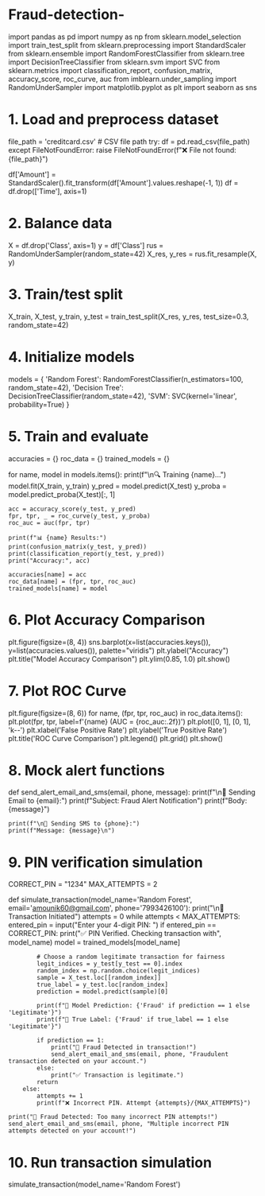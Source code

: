 # Fraud-detection-
import pandas as pd
import numpy as np
from sklearn.model_selection import train_test_split
from sklearn.preprocessing import StandardScaler
from sklearn.ensemble import RandomForestClassifier
from sklearn.tree import DecisionTreeClassifier
from sklearn.svm import SVC
from sklearn.metrics import classification_report, confusion_matrix, accuracy_score, roc_curve, auc
from imblearn.under_sampling import RandomUnderSampler
import matplotlib.pyplot as plt
import seaborn as sns

# 1. Load and preprocess dataset
file_path = 'creditcard.csv'  # CSV file path
try:
    df = pd.read_csv(file_path)
except FileNotFoundError:
    raise FileNotFoundError(f"❌ File not found: {file_path}")

df['Amount'] = StandardScaler().fit_transform(df['Amount'].values.reshape(-1, 1))
df = df.drop(['Time'], axis=1)

# 2. Balance data
X = df.drop('Class', axis=1)
y = df['Class']
rus = RandomUnderSampler(random_state=42)
X_res, y_res = rus.fit_resample(X, y)

# 3. Train/test split
X_train, X_test, y_train, y_test = train_test_split(X_res, y_res, test_size=0.3, random_state=42)

# 4. Initialize models
models = {
    'Random Forest': RandomForestClassifier(n_estimators=100, random_state=42),
    'Decision Tree': DecisionTreeClassifier(random_state=42),
    'SVM': SVC(kernel='linear', probability=True)
}

# 5. Train and evaluate
accuracies = {}
roc_data = {}
trained_models = {}

for name, model in models.items():
    print(f"\n🔍 Training {name}...")
    model.fit(X_train, y_train)
    y_pred = model.predict(X_test)
    y_proba = model.predict_proba(X_test)[:, 1]

    acc = accuracy_score(y_test, y_pred)
    fpr, tpr, _ = roc_curve(y_test, y_proba)
    roc_auc = auc(fpr, tpr)

    print(f"📊 {name} Results:")
    print(confusion_matrix(y_test, y_pred))
    print(classification_report(y_test, y_pred))
    print("Accuracy:", acc)

    accuracies[name] = acc
    roc_data[name] = (fpr, tpr, roc_auc)
    trained_models[name] = model

# 6. Plot Accuracy Comparison
plt.figure(figsize=(8, 4))
sns.barplot(x=list(accuracies.keys()), y=list(accuracies.values()), palette="viridis")
plt.ylabel("Accuracy")
plt.title("Model Accuracy Comparison")
plt.ylim(0.85, 1.0)
plt.show()

# 7. Plot ROC Curve
plt.figure(figsize=(8, 6))
for name, (fpr, tpr, roc_auc) in roc_data.items():
    plt.plot(fpr, tpr, label=f'{name} (AUC = {roc_auc:.2f})')
plt.plot([0, 1], [0, 1], 'k--')
plt.xlabel('False Positive Rate')
plt.ylabel('True Positive Rate')
plt.title('ROC Curve Comparison')
plt.legend()
plt.grid()
plt.show()

# 8. Mock alert functions
def send_alert_email_and_sms(email, phone, message):
    print(f"\n📧 Sending Email to {email}:")
    print(f"Subject: Fraud Alert Notification")
    print(f"Body: {message}")

    print(f"\n📱 Sending SMS to {phone}:")
    print(f"Message: {message}\n")

# 9. PIN verification simulation
CORRECT_PIN = "1234"
MAX_ATTEMPTS = 2

def simulate_transaction(model_name='Random Forest', email='amounik60@gmail.com', phone='7993426100'):
    print("\n🔐 Transaction Initiated")
    attempts = 0
    while attempts < MAX_ATTEMPTS:
        entered_pin = input("Enter your 4-digit PIN: ")
        if entered_pin == CORRECT_PIN:
            print("✅ PIN Verified. Checking transaction with", model_name)
            model = trained_models[model_name]

            # Choose a random legitimate transaction for fairness
            legit_indices = y_test[y_test == 0].index
            random_index = np.random.choice(legit_indices)
            sample = X_test.loc[[random_index]]
            true_label = y_test.loc[random_index]
            prediction = model.predict(sample)[0]

            print(f"🎯 Model Prediction: {'Fraud' if prediction == 1 else 'Legitimate'}")
            print(f"🧾 True Label: {'Fraud' if true_label == 1 else 'Legitimate'}")

            if prediction == 1:
                print("🚨 Fraud Detected in transaction!")
                send_alert_email_and_sms(email, phone, "Fraudulent transaction detected on your account.")
            else:
                print("✅ Transaction is legitimate.")
            return
        else:
            attempts += 1
            print(f"❌ Incorrect PIN. Attempt {attempts}/{MAX_ATTEMPTS}")

    print("🚨 Fraud Detected: Too many incorrect PIN attempts!")
    send_alert_email_and_sms(email, phone, "Multiple incorrect PIN attempts detected on your account!")

# 10. Run transaction simulation
simulate_transaction(model_name='Random Forest')
